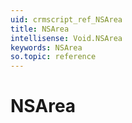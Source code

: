 ```yaml
---
uid: crmscript_ref_NSArea
title: NSArea
intellisense: Void.NSArea
keywords: NSArea
so.topic: reference
---
```


# NSArea
